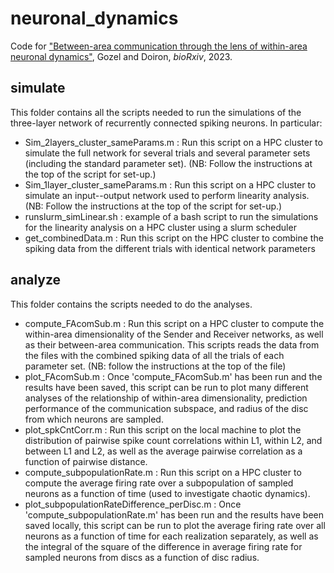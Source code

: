 # neuronal_dynamics

Code for ["Between-area communication through the lens of within-area neuronal dynamics"](https://www.biorxiv.org/content/10.1101/2022.04.11.487906v3), Gozel and Doiron, *bioRxiv*, 2023.


## simulate

This folder contains all the scripts needed to run the simulations of the three-layer network of recurrently connected spiking neurons. In particular:
* Sim_2layers_cluster_sameParams.m : Run this script on a HPC cluster to simulate the full network for several trials and several parameter sets (including the standard parameter set). (NB: Follow the instructions at the top of the script for set-up.)
* Sim_1layer_cluster_sameParams.m : Run this script on a HPC cluster to simulate an input--output network used to perform linearity analysis. (NB: Follow the instructions at the top of the script for set-up.)
* runslurm_simLinear.sh : example of a bash script to run the simulations for the linearity analysis on a HPC cluster using a slurm scheduler
* get_combinedData.m : Run this script on the HPC cluster to combine the spiking data from the different trials with identical network parameters


## analyze

This folder contains the scripts needed to do the analyses.

* compute_FAcomSub.m : Run this script on a HPC cluster to compute the within-area dimensionality of the Sender and Receiver networks, as well as their between-area communication. This scripts reads the data from the files with the combined spiking data of all the trials of each parameter set. (NB: follow the instructions at the top of the file)
* plot_FAcomSub.m : Once 'compute_FAcomSub.m' has been run and the results have been saved, this script can be run to plot many different analyses of the relationship of within-area dimensionality, prediction performance of the communication subspace, and radius of the disc from which neurons are sampled.
* plot_spkCntCorr.m : Run this script on the local machine to plot the distribution of pairwise spike count correlations within L1, within L2, and between L1 and L2, as well as the average pairwise correlation as a function of pairwise distance.
* compute_subpopulationRate.m : Run this script on a HPC cluster to compute the average firing rate over a subpopulation of sampled neurons as a function of time (used to investigate chaotic dynamics).
* plot_subpopulationRateDifference_perDisc.m : Once 'compute_subpopulationRate.m' has been run and the results have been saved locally, this script can be run to plot the average firing rate over all neurons as a function of time for each realization separately, as well as the integral of the square of the difference in average firing rate for sampled neurons from discs as a function of disc radius.
